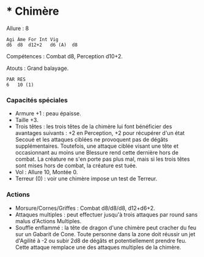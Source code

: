 # * Chimère

Allure : 8

	Agi	Âme	For	Int	Vig
	d6	d8	d12+2	d6 (A)	d8

Compétences : Combat d8, Perception d10+2.

Atouts : Grand balayage.

	PAR	RES
	6	10 (1)

### Capacités spéciales
- Armure +1 : peau épaisse.
- Taille +3.
- Trois têtes : les trois têtes de la chimère lui font bénéficier des avantages suivants : +2 en Perception, +2 pour récupérer d'un état Secoué et les attaques ciblées ne provoquent pas de dégâts supplémentaires. Toutefois, une attaque ciblée visant une tête et occasionnant au moins une Blessure rend cette dernière hors de combat. La créature ne s'en porte pas plus mal, mais si les trois têtes sont mises hors de combat, la créature est tuée.
- Vol : Allure 10, Montée 0.
- Terreur (0) : voir une chimère impose un test de Terreur.

### Actions
- Morsure/Cornes/Griffes : Combat d8/d8/d8, d12+d6+2.
- Attaques multiples : peut effectuer jusqu'à trois attaques par round sans malus d'Actions Multiples.
- Souffle enflammé : la tête de dragon d'une chimère peut cracher du feu sur un Gabarit de Cone. Toute personne dans la zone doit réussir un jet d'Agilité à -2 ou subir 2d8 de dégâts et potentiellement prendre feu. Cette attaque remplace une des attaques multiples de la chimère.

